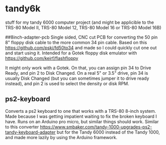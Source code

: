# tandy6k
stuff for my tandy 6000 computer project (and might be applicible to the TRS-80 Model II, TRS-80 Model 12, TRS-80 Model 16 or TRS-80 Model 16B)

##8inch-adapter-pcb
Single sided, CNC cut PCB for converting the 50 pin 8" floppy disk cable to the more common 34 pin cable. Based on this https://github.com/pski/fd50to34 and made so I could quickly cut one out and start using it. Intended for a Gotek floppy disk emulator with https://github.com/keirf/flashfloppy

It might only work with a Gotek. On that, you can assign pin 34 to Drive Ready, and pin 2 to Disk Changed. On a real 5" or 3.5" drive, pin 34 is usually Disk Changed (but you can sometimes jumper it to drive ready instead), and pin 2 is used to select the density or disk RPM. 

## ps2-keyboard
Converts a ps2 keyboard to one that works with a TRS-80 8-inch system. Made because I was getting impatient waiting to fix the broken keyboard I have. Runs on an Arduino pro micro, but similar things should work. Similar to this converter https://www.smbaker.com/tandy-1000-upgrades-ps2-tandy-keyboard-adapter but for the Tandy 6000 instead of the Tandy 1000, and made more lazily by using the Arduino framework. 
